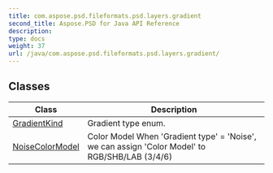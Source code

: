 ```yaml
---
title: com.aspose.psd.fileformats.psd.layers.gradient
second_title: Aspose.PSD for Java API Reference
description: 
type: docs
weight: 37
url: /java/com.aspose.psd.fileformats.psd.layers.gradient/
---
```



## Classes

| Class | Description |
| --- | --- |
| [GradientKind](../com.aspose.psd.fileformats.psd.layers.gradient/gradientkind) | Gradient type enum. |
| [NoiseColorModel](../com.aspose.psd.fileformats.psd.layers.gradient/noisecolormodel) | Color Model When 'Gradient type' = 'Noise', we can assign 'Color Model' to RGB/SHB/LAB (3/4/6) |
